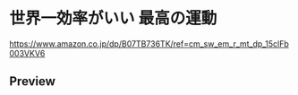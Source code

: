 # 世界一効率がいい 最高の運動

<https://www.amazon.co.jp/dp/B07TB736TK/ref=cm_sw_em_r_mt_dp_15clFb003VKV6>

## Preview
